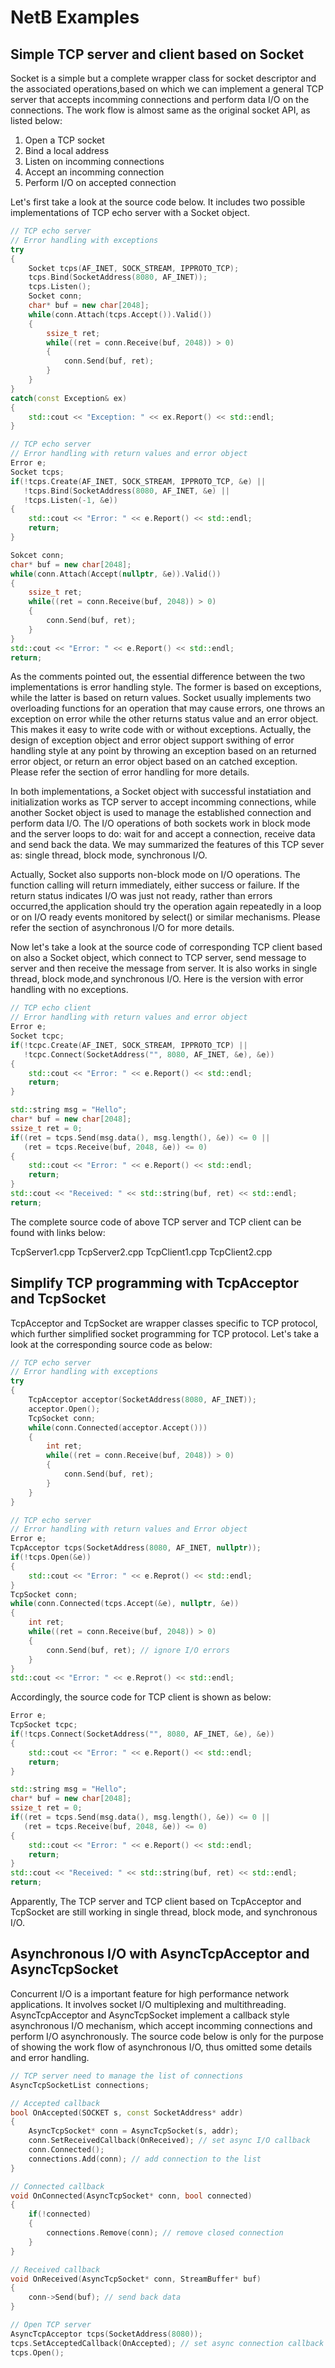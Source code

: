 # NetB Examples

## Simple TCP server and client based on Socket

Socket is a simple but a complete wrapper class for socket descriptor and the associated operations,based on which we can implement a general TCP server that accepts incomming connections and perform data I/O on the connections. The work flow is almost same as the original socket API, as listed below:

1. Open a TCP socket
2. Bind a local address
3. Listen on incomming connections
4. Accept an incomming connection
5. Perform I/O on accepted connection

Let's first take a look at the source code below. It includes two possible implementations of TCP echo server with a Socket object.  

```C++
// TCP echo server
// Error handling with exceptions
try
{
    Socket tcps(AF_INET, SOCK_STREAM, IPPROTO_TCP);
    tcps.Bind(SocketAddress(8080, AF_INET));
    tcps.Listen();
    Socket conn;
    char* buf = new char[2048];
    while(conn.Attach(tcps.Accept()).Valid())
    {
        ssize_t ret;
        while((ret = conn.Receive(buf, 2048)) > 0)
        {
            conn.Send(buf, ret);
        }
    }
}
catch(const Exception& ex)
{
    std::cout << "Exception: " << ex.Report() << std::endl;
}
```

```C++
// TCP echo server
// Error handling with return values and error object
Error e;
Socket tcps;
if(!tcps.Create(AF_INET, SOCK_STREAM, IPPROTO_TCP, &e) || 
   !tcps.Bind(SocketAddress(8080, AF_INET, &e) || 
   !tcps.Listen(-1, &e))
{
    std::cout << "Error: " << e.Report() << std::endl;
    return;
}

Sokcet conn;
char* buf = new char[2048];
while(conn.Attach(Accept(nullptr, &e)).Valid())
{
    ssize_t ret;
    while((ret = conn.Receive(buf, 2048)) > 0)
    {
        conn.Send(buf, ret);
    }
}
std::cout << "Error: " << e.Report() << std::endl;
return;
```

As the comments pointed out, the essential difference between the two implementations is error handling style. The former is based on exceptions, while the latter is based on return values. Socket usually implements two overloading functions for an operation that may cause errors, one throws an exception on error while the other returns status value and an error object. This makes it easy to write code with or without exceptions. Actually, the design of exception object and error object support swithing of error handling style at any point by throwing an exception based on an returned error object, or return an error object based on an catched exception. Please refer the section of error handling for more details. 

In both implementations, a Socket object with successful instatiation and initialization works as TCP server to accept incomming connections, while another Socket object is used to manage the established connection and perform data I/O. The I/O operations of both sockets work in block mode and the server loops to do: wait for and accept a connection, receive data and send back the data. We may summarized the features of this TCP sever as: single thread, block mode, synchronous I/O. 

Actually, Socket also supports non-block mode on I/O operations. The function calling will return immediately, either success or failure. If the return status indicates I/O was just not ready, rather than errors occurred,the application should try the operation again repeatedly in a loop or on I/O ready events monitored by select() or similar mechanisms. Please refer the section of asynchronous I/O for more details.  

Now let's take a look at the source code of corresponding TCP client based on also a Socket object, which connect to TCP server, send message to server and then receive the message from server. It is also works in single thread, block mode,and synchronous I/O. Here is the version with error handling with no exceptions. 

```C++
// TCP echo client
// Error handling with return values and error object
Error e;
Socket tcpc;
if(!tcpc.Create(AF_INET, SOCK_STREAM, IPPROTO_TCP) ||  
   !tcpc.Connect(SocketAddress("", 8080, AF_INET, &e), &e))
{
    std::cout << "Error: " << e.Report() << std::endl;
    return;
}

std::string msg = "Hello";
char* buf = new char[2048];
ssize_t ret = 0;
if((ret = tcps.Send(msg.data(), msg.length(), &e)) <= 0 ||
   (ret = tcps.Receive(buf, 2048, &e)) <= 0)
{
    std::cout << "Error: " << e.Report() << std::endl;
    return;
}
std::cout << "Received: " << std::string(buf, ret) << std::endl;
return;
```

The complete source code of above TCP server and TCP client can be found with links below: 

TcpServer1.cpp
TcpServer2.cpp
TcpClient1.cpp
TcpClient2.cpp 

## Simplify TCP programming with TcpAcceptor and TcpSocket  

TcpAcceptor and TcpSocket are wrapper classes specific to TCP protocol, which further simplified socket programming for TCP protocol. Let's take a look at the corresponding source code as below:  

```C++
// TCP echo server
// Error handling with exceptions
try
{
    TcpAcceptor acceptor(SocketAddress(8080, AF_INET));
    acceptor.Open();
    TcpSocket conn;
    while(conn.Connected(acceptor.Accept()))
    { 
        int ret;
        while((ret = conn.Receive(buf, 2048)) > 0)
        {
            conn.Send(buf, ret);
        }
    }
}
```

```C++
// TCP echo server
// Error handling with return values and Error object
Error e;
TcpAcceptor tcps(SocketAddress(8080, AF_INET, nullptr));
if(!tcps.Open(&e))
{
    std::cout << "Error: " << e.Reprot() << std::endl;
}
TcpSocket conn;
while(conn.Connected(tcps.Accept(&e), nullptr, &e))
{
    int ret;
    while((ret = conn.Receive(buf, 2048)) > 0)
    {
        conn.Send(buf, ret); // ignore I/O errors
    }
}
std::cout << "Error: " << e.Reprot() << std::endl;
```

Accordingly, the source code for TCP client is shown as below:

```C++
Error e;
TcpSocket tcpc;
if(!tcps.Connect(SocketAddress("", 8080, AF_INET, &e), &e))
{
    std::cout << "Error: " << e.Report() << std::endl;
    return;
}

std::string msg = "Hello";
char* buf = new char[2048];
ssize_t ret = 0;
if((ret = tcps.Send(msg.data(), msg.length(), &e)) <= 0 ||
   (ret = tcps.Receive(buf, 2048, &e)) <= 0)
{
    std::cout << "Error: " << e.Report() << std::endl;
    return;
}
std::cout << "Received: " << std::string(buf, ret) << std::endl;
return;

```

Apparently, The TCP server and TCP client based on TcpAcceptor and TcpSocket are still working in single thread, block mode, and synchronous I/O. 

## Asynchronous I/O with AsyncTcpAcceptor and AsyncTcpSocket

Concurrent I/O is a important feature for high performance network applications. It involves socket I/O multiplexing and multithreading. AsyncTcpAcceptor and AsyncTcpSocket implement a callback style asynchronous I/O mechanism, which accept incomming connections and perform I/O asynchronously. The source code below is only for the purpose of showing the work flow of asynchronous I/O, thus omitted some details and error handling. 

```C++
// TCP server need to manage the list of connections
AsyncTcpSocketList connections;

// Accepted callback
bool OnAccepted(SOCKET s, const SocketAddress* addr)
{
    AsyncTcpSocket* conn = AsyncTcpSocket(s, addr);
    conn.SetReceivedCallback(OnReceived); // set async I/O callback
    conn.Connected();
    connections.Add(conn); // add connection to the list
}

// Connected callback
void OnConnected(AsyncTcpSocket* conn, bool connected)
{
    if(!connected)
    {
        connections.Remove(conn); // remove closed connection
    }
}

// Received callback
void OnReceived(AsyncTcpSocket* conn, StreamBuffer* buf)
{
    conn->Send(buf); // send back data
}

// Open TCP server
AsyncTcpAcceptor tcps(SocketAddress(8080));
tcps.SetAcceptedCallback(OnAccepted); // set async connection callback
tcps.Open();
```